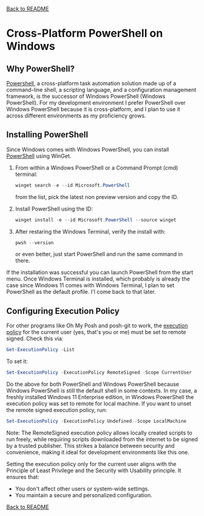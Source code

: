 <a href="../README.md">Back to README</a>

# Cross-Platform PowerShell on Windows

## Why PowerShell?

[Powershell](https://learn.microsoft.com/en-us/powershell/scripting/install/installing-powershell), a cross-platform task automation solution made up of a command-line shell, a scripting language, and a configuration management framework, is the successor of Windows PowerShell (Windows PowerShell). For my development environment I prefer PowerShell over Windows PowerShell because it is cross-platform, and I plan to use it across different environments as my proficiency grows.

## Installing PowerShell

Since Windows comes with Windows PowerShell, you can install [PowerShell](https://learn.microsoft.com/en-us/powershell/scripting/install/installing-powershell-on-windows) using WinGet. 

1. From within a Windows PowerShell or a Command Prompt (cmd) terminal:

    ```powershell
    winget search -e --id Microsoft.PowerShell
    ```

    from the list, pick the latest non preview version and copy the ID.

2. Install PowerShell using the ID:

    ```powershell
    winget install -e --id Microsoft.PowerShell --source winget
    ```

3. After restaring the Windows Terminal, verify the install with:

    ```powershell
    pwsh --version
    ```

    or even better, just start PowerShell and run the same command in there.

If the installation was successful you can launch PowerShell from the start menu. Once Windows Terminal is installed, which probably is already the case since Windows 11 comes with Windows Terminal, I plan to set PowerShell as the default profile. I'l come back to that later.

## Configuring Execution Policy

For other programs like Oh My Posh and posh-git to work, the [execution policy](https://learn.microsoft.com/en-us/powershell/module/microsoft.powershell.security/set-executionpolicy) for the current user (yes, that's you or me) must be set to remote signed. Check this via:

```powershell
Get-ExecutionPolicy -List
```
	
To set it:
	
```powershell
Set-ExecutionPolicy -ExecutionPolicy RemoteSigned -Scope CurrentUser
```
	
Do the above for both PowerShell and Windows PowerShell because Windows PowerShell is still the default shell in some contexts. In my case, a freshly installed Windows 11 Enterprise edition, in Windows PowerShell the execution policy was set to remote for local machine. If you want to unset the remote signed execution policy, run:

```powershell
Set-ExecutionPolicy -ExecutionPolicy Undefined -Scope LocalMachine
```

Note: The RemoteSigned execution policy allows locally created scripts to run freely, while requiring scripts downloaded from the internet to be signed by a trusted publisher. This strikes a balance between security and convenience, making it ideal for development environments like this one.

Setting the execution policy only for the current user aligns with the Principle of Least Privilege and the Security with Usability principle. It ensures that:

- You don't affect other users or system-wide settings.
- You maintain a secure and personalized configuration.


<a href="../README.md">Back to README</a>
